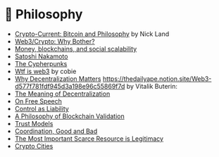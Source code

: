# 🍂 Philosophy

- [Crypto-Current: Bitcoin and Philosophy](https://etscrivner.github.io/cryptocurrent/) by Nick Land
- [Web3/Crypto: Why Bother?](https://continuations.com/post/671863718643105792/web3crypto-why-bother)
- [Money, blockchains, and social scalability](https://unenumerated.blogspot.com/2017/02/money-blockchains-and-social-scalability.html?m=1)
- [Satoshi Nakamoto](https://nakamoto.com/satoshi-nakamoto/)
- [The Cypherpunks](https://nakamoto.com/the-cypherpunks/)
- [Wtf is web3](https://cobie.substack.com/p/wtf-is-web3) by cobie
- [Why Decentralization Matters](https://onezero.medium.com/why-decentralization-matters-5e3f79f7638e)
https://thedailyape.notion.site/Web3-d577f781fdf945d3a198e96c55869f7d
by Vitalik Buterin:
- [The Meaning of Decentralization](https://medium.com/@VitalikButerin/the-meaning-of-decentralization-a0c92b76a274)
- [On Free Speech](https://www.vitalik.ca/general/2019/04/16/free_speech.html)
- [Control as Liability](https://www.vitalik.ca/general/2019/05/09/control_as_liability.html) 
- [A Philosophy of Blockchain Validation](https://www.vitalik.ca/general/2020/08/17/philosophy.html) 
- [Trust Models](https://www.vitalik.ca/general/2020/08/20/trust.html)
- [Coordination, Good and Bad](https://www.vitalik.ca/general/2020/09/11/coordination.html) 
- [The Most Important Scarce Resource is Legitimacy](https://www.vitalik.ca/general/2021/03/23/legitimacy.html)
- [Crypto Cities](https://www.vitalik.ca/general/2021/10/31/cities.html)
